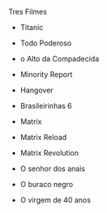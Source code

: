 Tres Filmes 

* Titanic 
* Todo Poderoso
* o Alto da Compadecida


* Minority Report
* Hangover
* Brasileirinhas 6


* Matrix
* Matrix Reload
* Matrix Revolution

* O senhor dos anais
* O buraco negro
* O virgem de 40 anos
